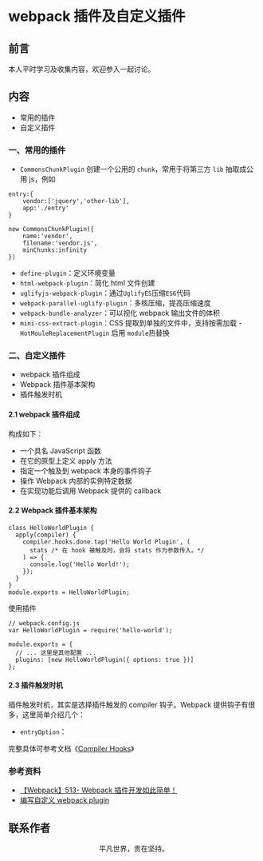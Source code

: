 # webpack 插件及自定义插件

## 前言

本人平时学习及收集内容，欢迎参入一起讨论。

## 内容

- 常用的插件
- 自定义插件

### 一、常用的插件

- `CommonsChunkPlugin` 创建一个公用的 `chunk`，常用于将第三方 `lib` 抽取成公用 js，例如

```
entry:{
    vendor:['jquery','other-lib'],
    app:'./entry'
}

new CommonsChunkPlugin({
    name:'vendor',
    filename:'vendor.js',
    minChunks:infinity
})
```

- `define-plugin`：定义环境变量
- `html-webpack-plugin`：简化 html 文件创建
- `uglifyjs-webpack-plugin`：通过`UglifyES`压缩`ES6`代码
- `webpack-parallel-uglify-plugin`：多核压缩，提高压缩速度
- `webpack-bundle-analyzer`：可以视化 webpack 输出文件的体积
- `mini-css-extract-plugin`：CSS 提取到单独的文件中，支持按需加载 -`HotMouleReplacementPlugin` 启用 `module`热替换

### 二、自定义插件

- webpack 插件组成
- Webpack 插件基本架构
- 插件触发时机

#### 2.1 webpack 插件组成

构成如下：

- 一个具名 JavaScript 函数
- 在它的原型上定义 apply 方法
- 指定一个触及到 webpack 本身的事件钩子
- 操作 Webpack 内部的实例特定数据
- 在实现功能后调用 Webpack 提供的 callback

#### 2.2 Webpack 插件基本架构

```
class HelloWorldPlugin {
  apply(compiler) {
    compiler.hooks.done.tap('Hello World Plugin', (
      stats /* 在 hook 被触及时，会将 stats 作为参数传入。*/
    ) => {
      console.log('Hello World!');
    });
  }
}
module.exports = HelloWorldPlugin;
```

使用插件

```
// webpack.config.js
var HelloWorldPlugin = require('hello-world');

module.exports = {
  // ... 这里是其他配置 ...
  plugins: [new HelloWorldPlugin({ options: true })]
};
```

#### 2.3 插件触发时机

插件触发时机，其实是选择插件触发的 compiler 钩子。Webpack 提供钩子有很多，这里简单介绍几个：

- `entryOption`：

完整具体可参考文档《[Compiler Hooks](https://webpack.js.org/api/compiler-hooks/)》

### 参考资料

- [【Webpack】513- Webpack 插件开发如此简单！](https://mp.weixin.qq.com/s/LTAlkoyS3C2yiLkFriu-Cw)
- [编写自定义 webpack plugin](https://github.com/jerryOnlyZRJ/webpack-loader/blob/master/docs/webpack-plugin.md)

## 联系作者

<div align="center">
    <p>
        平凡世界，贵在坚持。
    </p>
    <img :src="$withBase('/about/contact.png')" />
</div>
